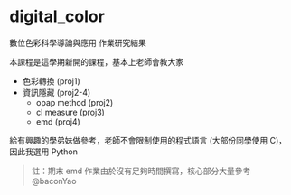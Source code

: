 # digital_color
數位色彩科學導論與應用 作業研究結果

本課程是這學期新開的課程，基本上老師會教大家  

 * 色彩轉換 (proj1)
 * 資訊隱藏 (proj2-4)
    * opap method (proj2)
    * cl measure (proj3)
    * emd (proj4)

給有興趣的學弟妹做參考，老師不會限制使用的程式語言 (大部份同學使用 C)，因此我選用 Python  

> 註：期末 emd 作業由於沒有足夠時間撰寫，核心部分大量參考 @baconYao  
